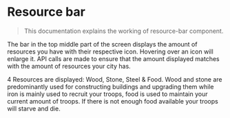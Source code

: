 # Resource bar
> This documentation explains the working of resource-bar component.

The bar in the top middle part of the screen displays the amount of resources you have with their respective icon.
Hovering over an icon will enlarge it. API calls are made to ensure that the amount displayed matches with the amount of resources your city has.

4 Resources are displayed: Wood, Stone, Steel & Food. Wood and stone are predominantly used for constructing buildings and upgrading them while iron is mainly used to recruit your troops, food is used to maintain your current amount of troops. If there is not enough food available your troops will starve and die.
